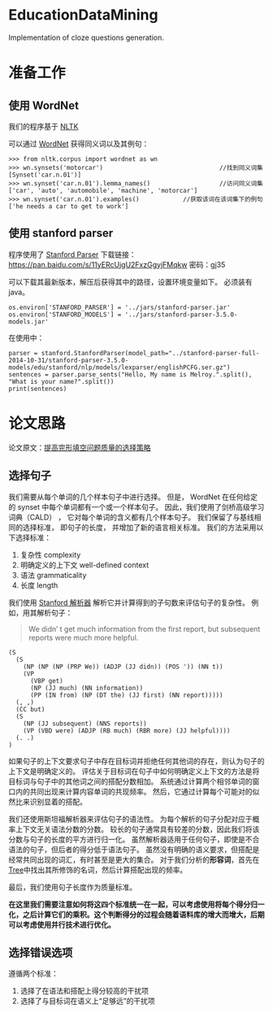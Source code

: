 # EducationDataMining

Implementation of cloze questions generation. 

# 准备工作

## 使用 WordNet

我们的程序基于 [NLTK](http://www.nltk.org/) 

可以通过 [WordNet](https://wordnet.princeton.edu/) 获得同义词以及其例句：

	>>> from nltk.corpus import wordnet as wn
	>>> wn.synsets('motorcar')                                //找到同义词集
	[Synset('car.n.01')]
	>>> wn.synset('car.n.01').lemma_names()                   //访问同义词集
	['car', 'auto', 'automobile', 'machine', 'motorcar']
	>>> wn.synset('car.n.01').examples()            //获取该词在该词集下的例句
	['he needs a car to get to work']

## 使用 stanford parser

程序使用了 [Stanford Parser](https://nlp.stanford.edu/software/lex-parser.html)
下载链接：https://pan.baidu.com/s/11yERcUjgU2FxzGgyjFMqkw 密码：gj35

可以下载其最新版本，解压后获得其中的路径，设置环境变量如下。
必须装有 java。

	os.environ['STANFORD_PARSER'] = '../jars/stanford-parser.jar'
	os.environ['STANFORD_MODELS'] = '../jars/stanford-parser-3.5.0-models.jar'

在使用中：

	parser = stanford.StanfordParser(model_path="../stanford-parser-full-2014-10-31/stanford-parser-3.5.0-models/edu/stanford/nlp/models/lexparser/englishPCFG.ser.gz")
	sentences = parser.parse_sents("Hello, My name is Melroy.".split(), "What is your name?".split())
	print(sentences)

# 论文思路

论文原文：[提高完形填空问题质量的选择策略](https://github.com/daren996/EducationDataMining/blob/master/AccurateEducation/Cite/A%20Selection%20Strategy%20to%20Improve%20Cloze%20Question%20Quality.pdf)

## 选择句子

我们需要从每个单词的几个样本句子中进行选择。 
但是， WordNet 在任何给定的 synset 中每个单词都有一个或一个样本句子。 
因此，我们使用了剑桥高级学习词典（CALD） ， 它对每个单词的含义都有几个样本句子。
我们保留了与基线相同的选择标准， 即句子的长度， 并增加了新的语言相关标准。
我们的方法采用以下选择标准： 
 
1. 复杂性 complexity
2. 明确定义的上下文 well-defined context
3. 语法 grammaticality
4. 长度 length

我们使用 [Stanford 解析器](https://nlp.stanford.edu/software/lex-parser.html) 解析它并计算得到的子句数来评估句子的复杂性。
例如，用其解析句子： 

>We didn’ t get much information from the first report, but subsequent reports were much more helpful.

	(S
	  (S
	    (NP (NP (NP (PRP We)) (ADJP (JJ didn)) (POS ')) (NN t))
	    (VP
	      (VBP get)
	      (NP (JJ much) (NN information))
	      (PP (IN from) (NP (DT the) (JJ first) (NN report)))))
	  (, ,)
	  (CC but)
	  (S
	    (NP (JJ subsequent) (NNS reports))
	    (VP (VBD were) (ADJP (RB much) (RBR more) (JJ helpful))))
	  (. .)
	)

如果句子的上下文要求句子中存在目标词并拒绝任何其他词的存在，则认为句子的上下文是明确定义的。
评估关于目标词在句子中如何明确定义上下文的方法是将目标词与句子中的其他词之间的搭配分数相加。 
系统通过计算两个相邻单词的窗口内的共同出现来计算内容单词的共现频率。 
然后，它通过计算每个可能对的似然比来识别显着的搭配。

我们还使用斯坦福解析器来评估句子的语法性。
为每个解析的句子分配对应于概率上下文无关语法分数的分数。
较长的句子通常具有较差的分数，因此我们将该分数与句子的长度的平方进行归一化。
虽然解析器适用于任何句子，即使是不合语法的句子，但后者的得分低于语法句子。
虽然没有明确的语义要求，但搭配是经常共同出现的词汇，有时甚至是更大的集合。 
对于我们分析的**形容词**，首先在[Tree](https://www.nltk.org/api/nltk.html#nltk.tree.Tree)中找出其所修饰的名词，然后计算搭配出现的频率。

最后，我们使用句子长度作为质量标准。

**在这里我们需要注意如何将这四个标准统一在一起，可以考虑使用将每个得分归一化，之后计算它们的乘积。这个判断得分的过程会随着语料库的增大而增大，后期可以考虑使用并行技术进行优化。**

## 选择错误选项

遵循两个标准：

1. 选择了在语法和搭配上得分较高的干扰项
2. 选择了与目标词在语义上“足够远”的干扰项

